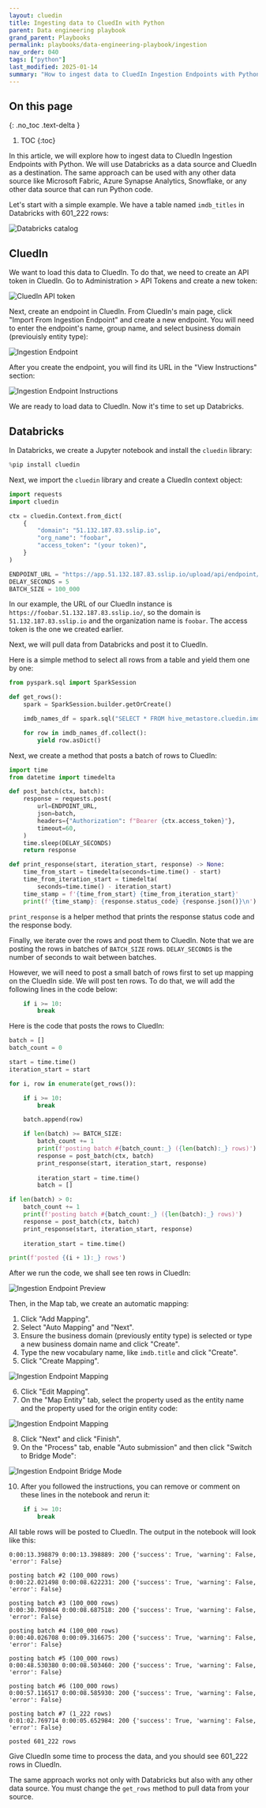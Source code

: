 ```yaml
---
layout: cluedin
title: Ingesting data to CluedIn with Python
parent: Data engineering playbook
grand_parent: Playbooks
permalink: playbooks/data-engineering-playbook/ingestion
nav_order: 040
tags: ["python"]
last_modified: 2025-01-14
summary: "How to ingest data to CluedIn Ingestion Endpoints with Python."
---
```


## On this page
{: .no_toc .text-delta }
1. TOC
{:toc}

In this article, we will explore how to ingest data to CluedIn Ingestion Endpoints with Python. We will use Databricks as a data source and CluedIn as a destination. The same approach can be used with any other data source like Microsoft Fabric, Azure Synapse Analytics, Snowflake, or any other data source that can run Python code.

Let's start with a simple example. We have a table named `imdb_titles` in Databricks with 601_222 rows:

<img src="/assets/images/python-sdk/catalog.png" alt="Databricks catalog" />

## CluedIn

We want to load this data to CluedIn. To do that, we need to create an API token in CluedIn. Go to Administration > API Tokens and create a new token:

<img src="/assets/images/python-sdk/api-token.png" alt="CluedIn API token" />


Next, create an endpoint in CluedIn. From CluedIn's main page, click "Import From Ingestion Endpoint" and create a new endpoint. You will need to enter the endpoint's name, group name, and select business domain (previouisly entity type):

<img src="/assets/images/python-sdk/endpoint.png" alt="Ingestion Endpoint" />

After you create the endpoint, you will find its URL in the "View Instructions" section:

<img src="/assets/images/python-sdk/endpoint-instructions.png" alt="Ingestion Endpoint Instructions" />

We are ready to load data to CluedIn. Now it's time to set up Databricks.

## Databricks

In Databricks, we create a Jupyter notebook and install the `cluedin` library:

```python
%pip install cluedin
```

Next, we import the `cluedin` library and create a CluedIn context object:

```python
import requests
import cluedin

ctx = cluedin.Context.from_dict(
    {
        "domain": "51.132.187.83.sslip.io",
        "org_name": "foobar",
        "access_token": "(your token)",
    }
)

ENDPOINT_URL = "https://app.51.132.187.83.sslip.io/upload/api/endpoint/9A327661-51FD-4FFC-8DF5-3F80746B996C"
DELAY_SECONDS = 5
BATCH_SIZE = 100_000
```

In our example, the URL of our CluedIn instance is `https://foobar.51.132.187.83.sslip.io/`, so the domain is `51.132.187.83.sslip.io` and the organization name is `foobar`. The access token is the one we created earlier.

Next, we will pull data from Databricks and post it to CluedIn.

Here is a simple method to select all rows from a table and yield them one by one:

```python
from pyspark.sql import SparkSession

def get_rows():
    spark = SparkSession.builder.getOrCreate()

    imdb_names_df = spark.sql("SELECT * FROM hive_metastore.cluedin.imdb_titles")

    for row in imdb_names_df.collect():
        yield row.asDict()
```

Next, we create a method that posts a batch of rows to CluedIn:


```python
import time
from datetime import timedelta

def post_batch(ctx, batch):
    response = requests.post(
        url=ENDPOINT_URL,
        json=batch,
        headers={"Authorization": f"Bearer {ctx.access_token}"},
        timeout=60,
    )
    time.sleep(DELAY_SECONDS)
    return response

def print_response(start, iteration_start, response) -> None:
    time_from_start = timedelta(seconds=time.time() - start)
    time_from_iteration_start = timedelta(
        seconds=time.time() - iteration_start)
    time_stamp = f'{time_from_start} {time_from_iteration_start}'
    print(f'{time_stamp}: {response.status_code} {response.json()}\n')
```

`print_response` is a helper method that prints the response status code and the response body.

Finally, we iterate over the rows and post them to CluedIn. Note that we are posting the rows in batches of `BATCH_SIZE` rows. `DELAY_SECONDS` is the number of seconds to wait between batches.

However, we will need to post a small batch of rows first to set up mapping on the CluedIn side. We will post ten rows. To do that, we will add the following lines in the code below:

```python
    if i >= 10:
        break
```

Here is the code that posts the rows to CluedIn:

```python
batch = []
batch_count = 0

start = time.time()
iteration_start = start

for i, row in enumerate(get_rows()):

    if i >= 10:
        break

    batch.append(row)

    if len(batch) >= BATCH_SIZE:
        batch_count += 1
        print(f'posting batch #{batch_count:_} ({len(batch):_} rows)')
        response = post_batch(ctx, batch)
        print_response(start, iteration_start, response)
        
        iteration_start = time.time()
        batch = []

if len(batch) > 0:
    batch_count += 1
    print(f'posting batch #{batch_count:_} ({len(batch):_} rows)')
    response = post_batch(ctx, batch)
    print_response(start, iteration_start, response)
    
    iteration_start = time.time()

print(f'posted {(i + 1):_} rows')
```

After we run the code, we shall see ten rows in CluedIn:

<img src="/assets/images/python-sdk/endpoint-preview.png" alt="Ingestion Endpoint Preview" />

Then, in the Map tab, we create an automatic mapping:

1. Click "Add Mapping".
2. Select "Auto Mapping" and "Next".
3. Ensure the business domain (previously entity type) is selected or type a new business domain name and click "Create".
4. Type the new vocabulary name, like `imdb.title` and click "Create".
5. Click "Create Mapping".

<img src="/assets/images/python-sdk/endpoint-mapping.png" alt="Ingestion Endpoint Mapping" />

6. Click "Edit Mapping".
7. On the "Map Entity" tab, select the property used as the entity name and the property used for the origin entity code:

<img src="/assets/images/python-sdk/endpoint-mapping-2.png" alt="Ingestion Endpoint Mapping" />

8. Click "Next" and click "Finish".
9. On the "Process" tab, enable "Auto submission" and then click "Switch to Bridge Mode":

<img src="/assets/images/python-sdk/endpoint-bridge.png" alt="Ingestion Endpoint Bridge Mode" />

10. After you followed the instructions, you can remove or comment on these lines in the notebook and rerun it:

```python
    if i >= 10:
        break
```

All table rows will be posted to CluedIn. The output in the notebook will look like this:

```
0:00:13.398879 0:00:13.398889: 200 {'success': True, 'warning': False, 'error': False}

posting batch #2 (100_000 rows)
0:00:22.021498 0:00:08.622231: 200 {'success': True, 'warning': False, 'error': False}

posting batch #3 (100_000 rows)
0:00:30.709844 0:00:08.687518: 200 {'success': True, 'warning': False, 'error': False}

posting batch #4 (100_000 rows)
0:00:40.026708 0:00:09.316675: 200 {'success': True, 'warning': False, 'error': False}

posting batch #5 (100_000 rows)
0:00:48.530380 0:00:08.503460: 200 {'success': True, 'warning': False, 'error': False}

posting batch #6 (100_000 rows)
0:00:57.116517 0:00:08.585930: 200 {'success': True, 'warning': False, 'error': False}

posting batch #7 (1_222 rows)
0:01:02.769714 0:00:05.652984: 200 {'success': True, 'warning': False, 'error': False}

posted 601_222 rows
```

Give CluedIn some time to process the data, and you should see 601_222 rows in CluedIn.

The same approach works not only with Databricks but also with any other data source. You must change the `get_rows` method to pull data from your source.
